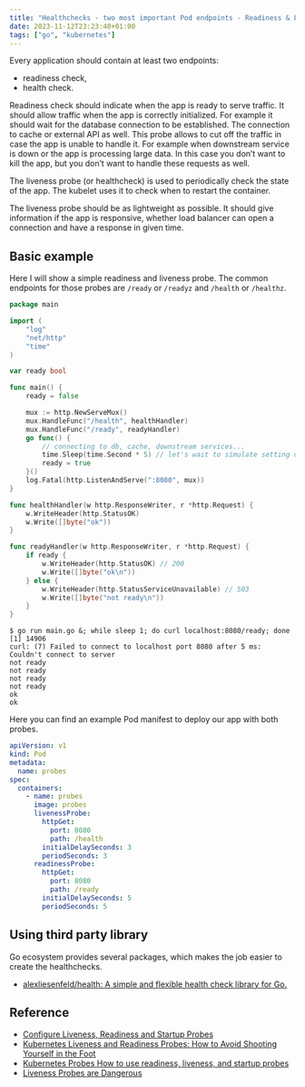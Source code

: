 ```yaml
---
title: "Healthchecks - two most important Pod endpoints - Readiness & Liveness Check with Go examples"
date: 2023-11-12T23:23:40+01:00
tags: ["go", "kubernetes"]
---
```


Every application should contain at least two endpoints:
* readiness check,
* health check.

Readiness check should indicate when the app is ready to serve traffic. It should allow traffic when the app is correctly initialized. For example it should wait for the database connection to be established. The connection to cache or external API as well.  This probe allows to cut off the traffic in case the app is unable to handle it. For example when downstream service is down or the app is processing large data. In this case you don’t want to kill the app, but you don’t want to handle these requests as well.

The liveness probe (or healthcheck) is used to periodically check the state of the app. The kubelet uses it to check when to restart the container.

The liveness probe should be as lightweight as possible. It should give information if the app is responsive, whether load balancer can open a connection and have a response in given time.
## Basic example

Here I will show a simple readiness and liveness probe. The common endpoints for those probes are `/ready` or `/readyz` and `/health` or `/healthz`. 

```go
package main

import (
	"log"
	"net/http"
	"time"
)

var ready bool

func main() {
	ready = false

	mux := http.NewServeMux()
	mux.HandleFunc("/health", healthHandler)
	mux.HandleFunc("/ready", readyHandler)
	go func() {
		// connecting to db, cache, downstream services...
		time.Sleep(time.Second * 5) // let's wait to simulate setting up the app
		ready = true
	}()
	log.Fatal(http.ListenAndServe(":8080", mux))
}

func healthHandler(w http.ResponseWriter, r *http.Request) {
	w.WriteHeader(http.StatusOK)
	w.Write([]byte("ok"))
}

func readyHandler(w http.ResponseWriter, r *http.Request) {
	if ready {
		w.WriteHeader(http.StatusOK) // 200
		w.Write([]byte("ok\n"))
	} else {
		w.WriteHeader(http.StatusServiceUnavailable) // 503
		w.Write([]byte("not ready\n"))
	}
}
```


```
$ go run main.go &; while sleep 1; do curl localhost:8080/ready; done
[1] 14906
curl: (7) Failed to connect to localhost port 8080 after 5 ms: Couldn't connect to server
not ready
not ready
not ready
not ready
ok
ok
```

Here you can find an example Pod manifest to deploy our app with both probes.
```yaml
apiVersion: v1
kind: Pod
metadata:
  name: probes
spec:
  containers:
    - name: probes
      image: probes
      livenessProbe:
        httpGet:
          port: 8080
          path: /health
        initialDelaySeconds: 3
        periodSeconds: 3
      readinessProbe:
        httpGet:
          port: 8080
          path: /ready
        initialDelaySeconds: 5
        periodSeconds: 5
```
## Using third party library
Go ecosystem provides several packages, which makes the job easier to create the healthchecks.

* [alexliesenfeld/health: A simple and flexible health check library for Go.](https://github.com/alexliesenfeld/health)
## Reference
* [Configure Liveness, Readiness and Startup Probes](https://kubernetes.io/docs/tasks/configure-pod-container/configure-liveness-readiness-startup-probes/)
* [Kubernetes Liveness and Readiness Probes: How to Avoid Shooting Yourself in the Foot](https://blog.colinbreck.com/kubernetes-liveness-and-readiness-probes-how-to-avoid-shooting-yourself-in-the-foot/)
* [Kubernetes Probes How to use readiness, liveness, and startup probes](https://www.innoq.com/en/blog/2020/03/kubernetes-probes/)
* [Liveness Probes are Dangerous](https://srcco.de/posts/kubernetes-liveness-probes-are-dangerous.html)
